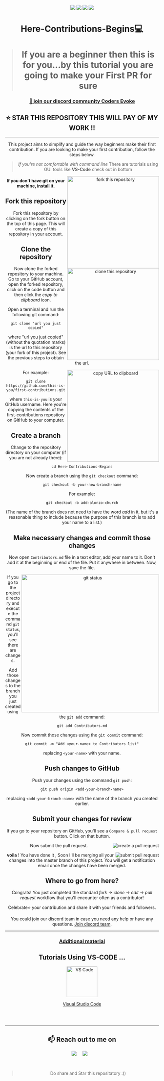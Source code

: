 
<div align="center">

<a href="https://github.com/Ayan-thecodeking/Here-Contributions-Begins/issues"><img src="https://img.shields.io/github/issues/Ayan-thecodeking/Here-Contributions-Begins"></a>
<a href="https://github.com/Ayan-thecodeking/Here-Contributions-Begins/pulls"><img src="https://img.shields.io/github/issues-pr/Ayan-thecodeking/Here-Contributions-Begins"></a>
<a href="https://github.com/Ayan-thecodeking/Here-Contributions-Begins/network/members"><img src="https://img.shields.io/github/forks/Ayan-thecodeking/Here-Contributions-Begins"></a>
<a href="https://github.com/Ayan-thecodeking/Here-Contributions-Begins/stargazers"><img src="https://img.shields.io/github/stars/Ayan-thecodeking/Here-Contributions-Begins"></a>



# Here-Contributions-Begins💻

># If you are a beginner then this is for you...by this tutorial you are going to make your First PR for sure

 <h3 align="center">
    <a href="https://discord.gg/FZusE7FH4q">👋 join our discord community <strong>Coders Evoke</strong> </a>
    </h3>
    
    
## ⭐ STAR THIS REPOSITORY THIS WILL PAY OF MY WORK !!

<hr>

This project aims to simplify and guide the way beginners make their first contribution. If you are looking to make your first contribution, follow the steps below.

> _If you're not comfortable with command line_ There are tutorials using GUI tools like **VS-Code** check out in bottom 


<img align="right" width="300" src="https://firstcontributions.github.io/assets/Readme/fork.png" alt="fork this repository" />

#### If you don't have git on your machine, [install it](https://help.github.com/articles/set-up-git/).

## Fork this repository

Fork this repository by clicking on the fork button on the top of this page.
This will create a copy of this repository in your account.

## Clone the repository

<img align="right" width="300" src="https://firstcontributions.github.io/assets/Readme/clone.png" alt="clone this repository" />

Now clone the forked repository to your machine. Go to your GitHub account, open the forked repository, click on the code button and then click the _copy to clipboard_ icon.

Open a terminal and run the following git command:

```
git clone "url you just copied"
```

where "url you just copied" (without the quotation marks) is the url to this repository (your fork of this project). See the previous steps to obtain the url.

<img align="right" width="300" src="https://firstcontributions.github.io/assets/Readme/copy-to-clipboard.png" alt="copy URL to clipboard" />

For example:

```
git clone https://github.com/this-is-you/first-contributions.git
```

where `this-is-you` is your GitHub username. Here you're copying the contents of the first-contributions repository on GitHub to your computer.

## Create a branch

Change to the repository directory on your computer (if you are not already there):

```
cd Here-Contributions-Begins
```

Now create a branch using the `git checkout` command:

```
git checkout -b your-new-branch-name
```

For example:

```
git checkout -b add-alonzo-church
```

(The name of the branch does not need to have the word _add_ in it, but it's a reasonable thing to include because the purpose of this branch is to add your name to a list.)

## Make necessary changes and commit those changes

Now open `Contributors.md` file in a text editor, add your name to it. Don't add it at the beginning or end of the file. Put it anywhere in between. Now, save the file.

<img align="right" width="450" src="https://firstcontributions.github.io/assets/Readme/git-status.png" alt="git status" />

If you go to the project directory and execute the command `git status`, you'll see there are changes.

Add those changes to the branch you just created using the `git add` command:

```
git add Contributors.md
```

Now commit those changes using the `git commit` command:

```
git commit -m "Add <your-name> to Contributors list"
```

replacing `<your-name>` with your name.

## Push changes to GitHub

Push your changes using the command `git push`:

```
git push origin <add-your-branch-name>
```

replacing `<add-your-branch-name>` with the name of the branch you created earlier.

## Submit your changes for review

If you go to your repository on GitHub, you'll see a `Compare & pull request` button. Click on that button.

<img style="float: right;" src="https://firstcontributions.github.io/assets/Readme/compare-and-pull.png" alt="create a pull request" />

Now submit the pull request.

<img style="float: right;" src="https://firstcontributions.github.io/assets/Readme/submit-pull-request.png" alt="submit pull request" />

**voila** ! You have done it , Soon I'll be merging all your changes into the master branch of this project. You will get a notification email once the changes have been merged.

## Where to go from here?

Congrats! You just completed the standard _fork -> clone -> edit -> pull request_ workflow that you'll encounter often as a contributor!

Celebrate⭐ your contribution and share it with your friends and followers.

You could join our discord team in case you need any help or have any questions. [Join discord team](https://discord.gg/XMuEPgCj6y).



<hr>

### [Additional material](additional-material/git_workflow_scenarios/additional-material.md)

## Tutorials Using VS-CODE ...

 <a href="gui-tool-tutorials/github-windows-vs-code-tutorial.md"><img alt="VS Code" src="https://upload.wikimedia.org/wikipedia/commons/2/2d/Visual_Studio_Code_1.18_icon.svg" width=100></a> 

[Visual Studio Code](gui-tool-tutorials/github-windows-vs-code-tutorial.md)                                                                                                               

<br>
<br>
<hr>
<h2 align="center">📫 Reach out to me on</h2>


<p align="center">
  <a target="_blank"href="https://www.linkedin.com/in/https://www.linkedin.com/in/ayan-gupta-%F0%9F%87%AE%F0%9F%87%B3-924833201/"><img src="https://img.shields.io/badge/linkedin-%230077B5.svg?&style=for-the-badge&logo=linkedin&logoColor=white" /></a>&nbsp;&nbsp;&nbsp;&nbsp;
  <a target="_blank"href="https://twitter.com/CodeXayan_?s=09"><img src="https://img.shields.io/badge/twitter-%231DA1F2.svg?&style=for-the-badge&logo=twitter&logoColor=white" /></a>&nbsp;&nbsp;&nbsp;&nbsp;
  </p>

<br>

  > Do share and Star this repositatory :))
